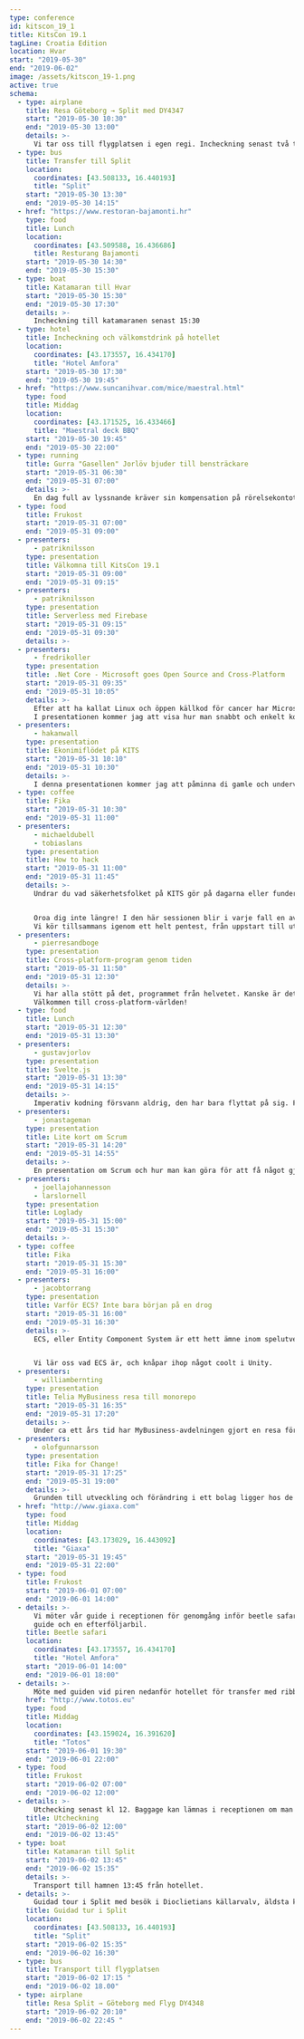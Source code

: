 ```yaml
---
type: conference
id: kitscon_19_1
title: KitsCon 19.1
tagLine: Croatia Edition
location: Hvar
start: "2019-05-30"
end: "2019-06-02"
image: /assets/kitscon_19-1.png
active: true
schema:
  - type: airplane
    title: Resa Göteborg → Split med DY4347
    start: "2019-05-30 10:30"
    end: "2019-05-30 13:00"
    details: >-
      Vi tar oss till flygplatsen i egen regi. Incheckning senast två timmar innan avresa.
  - type: bus
    title: Transfer till Split
    location:
      coordinates: [43.508133, 16.440193]
      title: "Split"
    start: "2019-05-30 13:30"
    end: "2019-05-30 14:15"
  - href: "https://www.restoran-bajamonti.hr"
    type: food
    title: Lunch
    location:
      coordinates: [43.509588, 16.436686]
      title: Resturang Bajamonti
    start: "2019-05-30 14:30"
    end: "2019-05-30 15:30"
  - type: boat
    title: Katamaran till Hvar
    start: "2019-05-30 15:30"
    end: "2019-05-30 17:30"
    details: >-
      Incheckning till katamaranen senast 15:30
  - type: hotel
    title: Incheckning och välkomstdrink på hotellet
    location:
      coordinates: [43.173557, 16.434170]
      title: "Hotel Amfora"
    start: "2019-05-30 17:30"
    end: "2019-05-30 19:45"
  - href: "https://www.suncanihvar.com/mice/maestral.html"
    type: food
    title: Middag
    location:
      coordinates: [43.171525, 16.433466]
      title: "Maestral deck BBQ"
    start: "2019-05-30 19:45"
    end: "2019-05-30 22:00"
  - type: running
    title: Gurra "Gasellen" Jorlöv bjuder till bensträckare
    start: "2019-05-31 06:30"
    end: "2019-05-31 07:00"
    details: >-
      En dag full av lyssnande kräver sin kompensation på rörelsekontot. Häng på och kolla på omgivningen innan frukost!
  - type: food
    title: Frukost
    start: "2019-05-31 07:00"
    end: "2019-05-31 09:00"
  - presenters:
      - patriknilsson
    type: presentation
    title: Välkomna till KitsCon 19.1
    start: "2019-05-31 09:00"
    end: "2019-05-31 09:15"
  - presenters:
      - patriknilsson
    type: presentation
    title: Serverless med Firebase
    start: "2019-05-31 09:15"
    end: "2019-05-31 09:30"
    details: >-
  - presenters:
      - fredrikoller
    type: presentation
    title: .Net Core - Microsoft goes Open Source and Cross-Platform
    start: "2019-05-31 09:35"
    end: "2019-05-31 10:05"
    details: >-
      Efter att ha kallat Linux och öppen källkod för cancer har Microsoft ändrat riktning helt och hållet.
      I presentationen kommer jag att visa hur man snabbt och enkelt kommer igång med Microsofts cross platform-ramverk.
  - presenters:
      - hakanwall
    type: presentation
    title: Ekonimiflödet på KITS
    start: "2019-05-31 10:10"
    end: "2019-05-31 10:30"
    details: >-
      I denna presentationen kommer jag att påminna di gamle och undervisa di nye om varför det är så noga att man loggar sin tid i tid.
  - type: coffee
    title: Fika
    start: "2019-05-31 10:30"
    end: "2019-05-31 11:00"
  - presenters:
      - michaeldubell
      - tobiaslans
    type: presentation
    title: How to hack
    start: "2019-05-31 11:00"
    end: "2019-05-31 11:45"
    details: >-
      Undrar du vad säkerhetsfolket på KITS gör på dagarna eller funderar du på hur man säkerhetsgranskar en webbapplikation?


      Oroa dig inte längre! I den här sessionen blir i varje fall en av dina frågor besvarade. 
      Vi kör tillsammans igenom ett helt pentest, från uppstart till utförande och rapportering med syfte att få så många som möjligt insatta i KITS säkerhetsarbete.
  - presenters:
      - pierresandboge
    type: presentation
    title: Cross-platform-program genom tiden
    start: "2019-05-31 11:50"
    end: "2019-05-31 12:30"
    details: >-
      Vi har alla stött på det, programmet från helvetet. Kanske är det ett installationsprogram från Oracle. Kanske en webbläsare med suddiga bokstäver. Programmet som bryter mot alla konventioner och är en plåga att använda. Måste det vara så, och hur har det sett ut genom tiderna?
      Välkommen till cross-platform-världen!
  - type: food
    title: Lunch
    start: "2019-05-31 12:30"
    end: "2019-05-31 13:30"
  - presenters:
      - gustavjorlov
    type: presentation
    title: Svelte.js
    start: "2019-05-31 13:30"
    end: "2019-05-31 14:15"
    details: >-
      Imperativ kodning försvann aldrig, den har bara flyttat på sig. Från jQuerys guldålder genom Angular, React och slutligen i Svelte har den flyttat bort från det vi faktiskt skriver på tangenterna. Jag jämför uppstickaren Svelte med alternativen och hoppas någon gnista tänds hos de som lärde sig html/css/javascript på den gamla goda tiden men inte orkar hänga med i allt nytt man måste lära sig.
  - presenters:
      - jonastageman
    type: presentation
    title: Lite kort om Scrum
    start: "2019-05-31 14:20"
    end: "2019-05-31 14:55"
    details: >-
      En presentation om Scrum och hur man kan göra för att få något gjort på den kafkains... byråkrathelve..... moderna agila arbetsplatsen.
  - presenters:
      - joellajohannesson
      - larslornell
    type: presentation
    title: Loglady
    start: "2019-05-31 15:00"
    end: "2019-05-31 15:30"
    details: >-
  - type: coffee
    title: Fika
    start: "2019-05-31 15:30"
    end: "2019-05-31 16:00"
  - presenters:
      - jacobtorrang
    type: presentation
    title: Varför ECS? Inte bara början på en drog
    start: "2019-05-31 16:00"
    end: "2019-05-31 16:30"
    details: >-
      ECS, eller Entity Component System är ett hett ämne inom spelutveckling. Tänk inte objekt! Tänk data och beteenden! Ett enklare sätt att parallelisera ditt spel. Även Unity, en av de största spelmotorerna på marknaden har hoppat på hypetåget. De lanserar snart sitt nya ECS-baserade system, men man kan redan nu förhandstesta det. 


      Vi lär oss vad ECS är, och knåpar ihop något coolt i Unity.
  - presenters:
      - williambernting
    type: presentation
    title: Telia MyBusiness resa till monorepo
    start: "2019-05-31 16:35"
    end: "2019-05-31 17:20"
    details: >-
      Under ca ett års tid har MyBusiness-avdelningen gjort en resa för olika tagningar till att migrera till ett monorepo, med syfte att förenkla delbarhet av komponenter, men samtidigt abstrahera bort ramverken och andra lokala beroenden till en så hög grad så man inte behöver följa hårda tekniska krav för nyutveckling. Nu har vi hittat kärleken med Rush som utvecklats av Microsoft för att hantera monorepon, som jag kommer berätta lite mer om hur vi lyckades implementera för oss
  - presenters:
      - olofgunnarsson
    type: presentation
    title: Fika for Change!
    start: "2019-05-31 17:25"
    end: "2019-05-31 19:00"
    details: >-
      Grunden till utveckling och förändring i ett bolag ligger hos de anställda. Därför är det viktigt att vi känner varandra och vet hur våra kollegor tänker och vill utvecklas. Fika for Change är ett ramverk för att kickstarta diskussioner där vi lär känna varandra.
  - href: "http://www.giaxa.com"
    type: food
    title: Middag
    location:
      coordinates: [43.173029, 16.443092]
      title: "Giaxa"
    start: "2019-05-31 19:45"
    end: "2019-05-31 22:00"
  - type: food
    title: Frukost
    start: "2019-06-01 07:00"
    end: "2019-06-01 14:00"
  - details: >-
      Vi möter vår guide i receptionen för genomgång inför beetle safari.  Vi kommer åka nio bilar + en ledarbil med 
      guide och en efterföljarbil.
    title: Beetle safari
    location:
      coordinates: [43.173557, 16.434170]
      title: "Hotel Amfora"
    start: "2019-06-01 14:00"
    end: "2019-06-01 18:00"
  - details: >-
      Möte med guiden vid piren nedanför hotellet för transfer med ribbåtar till Toto-Palmizana mitt framför restaurangen.
    href: "http://www.totos.eu"
    type: food
    title: Middag
    location:
      coordinates: [43.159024, 16.391620]
      title: "Totos"
    start: "2019-06-01 19:30"
    end: "2019-06-01 22:00"
  - type: food
    title: Frukost
    start: "2019-06-02 07:00"
    end: "2019-06-02 12:00"
  - details: >-
      Utchecking senast kl 12. Baggage kan lämnas i receptionen om man checkar ut tidigare.
    title: Utcheckning
    start: "2019-06-02 12:00"
    end: "2019-06-02 13:45"
  - type: boat
    title: Katamaran till Split
    start: "2019-06-02 13:45"
    end: "2019-06-02 15:35"
    details: >-
      Transport till hamnen 13:45 från hotellet.
  - details: >-
      Guidad tour i Split med besök i Dioclietians källarvalv, äldsta katolska katedralen i världen.
    title: Guidad tur i Split
    location:
      coordinates: [43.508133, 16.440193]
      title: "Split"
    start: "2019-06-02 15:35"
    end: "2019-06-02 16:30"
  - type: bus
    title: Transport till flygplatsen
    start: "2019-06-02 17:15 "
    end: "2019-06-02 18.00"
  - type: airplane
    title: Resa Split → Göteborg med Flyg DY4348
    start: "2019-06-02 20:10"
    end: "2019-06-02 22:45 "
---
```

